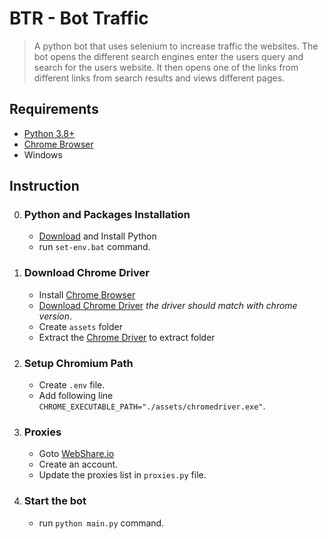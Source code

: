 # BTR - Bot Traffic

> A python bot that uses selenium to increase traffic the websites.
> The bot opens the different search engines enter the users query and search for the users website.
> It then opens one of the links from different links from search results and views different pages.

## Requirements

- [Python 3.8+][python]
- [Chrome Browser][chromebrowser]
- Windows

## Instruction

0. ### Python and Packages Installation

    - [Download][python] and Install Python
    - run `set-env.bat` command.

1. ### Download Chrome Driver

    - Install [Chrome Browser][chromebrowser]
    - [Download Chrome Driver][chromedriver] _the driver should match with chrome version_.
    - Create `assets` folder
    - Extract the [Chrome Driver][chromedriver] to extract folder

2. ### Setup Chromium Path

    - Create `.env` file.
    - Add following line `CHROME_EXECUTABLE_PATH="./assets/chromedriver.exe"`.

3. ### Proxies

    - Goto [WebShare.io][webshare]
    - Create an account.
    - Update the proxies list in `proxies.py` file.

4. ### Start the bot

    - run `python main.py` command.

[python]: https://www.python.org/
[chromebrowser]: https://www.google.com/chrome/
[chromedriver]: https://www.google.com/chrome/
[webshare]: https://webshare.io/
